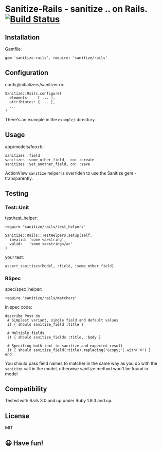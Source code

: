 # Sanitize-Rails - sanitize .. on Rails. [![Build Status](https://travis-ci.org/vjt/sanitize-rails.png)](https://travis-ci.org/vjt/sanitize-rails)

## Installation

Gemfile:

    gem 'sanitize-rails', require: 'sanitize/rails'

## Configuration

config/initializers/sanitizer.rb:

    Sanitize::Rails.configure(
      elements:    [ ... ],
      attribiutes: { ... },
      ...
    )

There's an example in the `example/` directory.

## Usage

app/models/foo.rb:

    sanitizes :field
    sanitizes :some_other_field,  on: :create
    sanitizes :yet_another_field, on: :save

ActionView `sanitize` helper is overriden to use
the Sanitize gem - transparently.

## Testing

### Test::Unit

test/test\_helper:

    require 'sanitize/rails/test_helpers'

    Sanitize::Rails::TestHelpers.setup(self,
      invalid: 'some <a>string',
      valid:   'some <a>string</a>'
    )

your test:

    assert_sanitizes(Model, :field, :some_other_field)

### RSpec

spec/spec\_helper:

    require 'sanitize/rails/matchers'

in spec code:

    describe Post do
     # Simplest variant, single field and default values
     it { should sanitize_field :title }

     # Multiple fields
     it { should sanitize_fields :title, :body }

     # Specifing both text to sanitize and expected result
     it { should sanitize_field(:title).replacing('&copy;').with('©') }
    end

You should pass field names to matcher in the same way as you do with the `sanitize` call in the model, otherwise 
sanitize method won't be found in model

## Compatibility

Tested with Rails 3.0 and up under Ruby 1.9.3 and up.

## License

MIT

## :smiley: Have fun!
